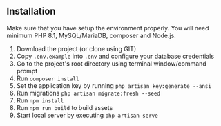 ## Installation 
Make sure that you have setup the environment properly. You will need minimum PHP 8.1, MySQL/MariaDB, composer and Node.js.

1. Download the project (or clone using GIT)
2. Copy `.env.example` into `.env` and configure your database credentials
3. Go to the project's root directory using terminal window/command prompt
4. Run `composer install`
5. Set the application key by running `php artisan key:generate --ansi`
6. Run migrations `php artisan migrate:fresh --seed`
7. Run `npm install`
8. Run `npm run build` to build assets
9. Start local server by executing `php artisan serve`
